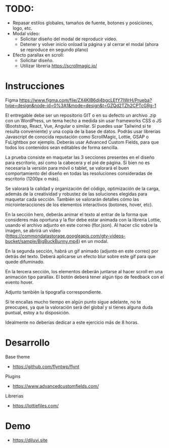 # TODO:
* Repasar estilos globales, tamaños de fuente, botones y posiciones, logo, etc.
* Modal vídeo:
  * Solicitar diseño del modal de reproducir video.
  * Detener y volver inicio  onload la página y al cerrar el modal (ahora se reproduce en segundo plano)
* Efecto parallax en scroll:
  * Solicitar diseño.
  * Utilizar libreria https://scrollmagic.io/
  
  
# Instrucciones

Figma
https://www.figma.com/file/ZX4KIB6dj4bgcLEfY7IWrH/Prueba?type=design&node-id=0%3A1&mode=design&t=GZQd2TZh2CPTcGRg-1

El entregable debe ser un repositorio GIT o en su defecto un archivo .zip con un WordPress, un tema hecho a medida sin usar frameworks CSS o JS (Bootstrap, React, Vue, Angular o similar. Sí puedes usar Tailwind si te resulta conveniente) y una copia de la base de datos. Podrás usar librerías Javascript de conocida reputación como ScrollMagic, Lottie, GSAP o FsLightbox por ejemplo. Deberás usar Advanced Custom Fields, para que todos los contenidos sean editables de forma sencilla.

La prueba consiste en maquetar las 3 secciones presentes en el diseño para escritorio, así como la cabecera y el pié de página. Si bien no es necesaria la versión para móvil o tablet, se valorará el buen comportamiento del diseño en todas las resoluciones consideradas de escritorio (1200px o más).

Se valorará la calidad y organización del código, optimización de la carga, además de la creatividad y robustez de las soluciones elegidas para maquetar cada sección. También se valorarán detalles cómo las microinteracciones de los elementos interactivos (botones, hover, etc).

En la sección hero, deberás animar el texto al entrar de la forma que consideres más oportuna y la flor debe estar animada con la librería Lottie, usando el archivo adjunto en este correo (flor.json). Al hacer clic sobre la imagen, se abrirá un video (https://commondatastorage.googleapis.com/gtv-videos-bucket/sample/BigBuckBunny.mp4) en un modal.

En la segunda sección, habrá un gif animado (adjunto en este correo) por detrás del texto. Deberá aplicarse un efecto blur sobre este gif para que quede difuminado.

En la tercera sección, los elementos deberán juntarse al hacer scroll en una animación tipo parallax. El botón deberá tener algún tipo de feedback con el evento hover.

Adjunto también la tipografía correspondiente.

Si te encallas mucho tiempo en algún punto sigue adelante, no te preocupes, ya que la valoración será del global y si tienes alguna duda puntual, estoy a tu disposición.

Idealmente no deberías dedicar a este ejercicio más de 8 horas.


# Desarrollo
Base theme
* https://github.com/flyntwp/flynt

Plugins
* https://www.advancedcustomfields.com/

Librerias
* https://lottiefiles.com/



# Demo
* https://diluvi.site



